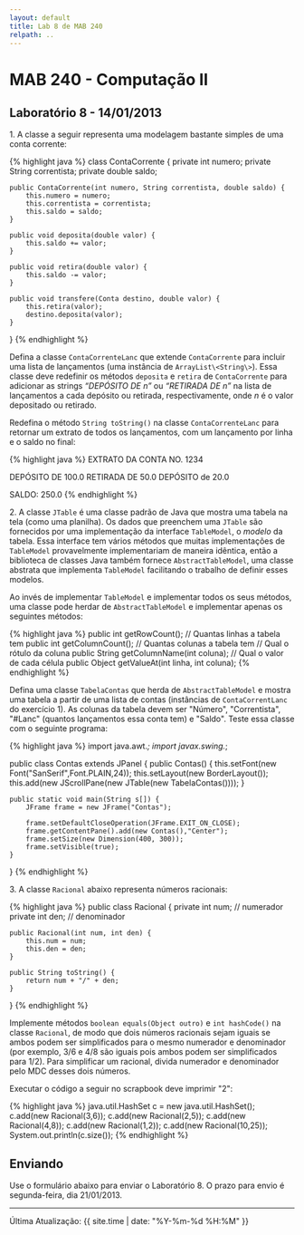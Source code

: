 ```yaml
---
layout: default
title: Lab 8 de MAB 240
relpath: ..
---
```


MAB 240 - Computação II
=======================

Laboratório 8 - 14/01/2013
--------------------------

1\. A classe a seguir representa uma modelagem bastante simples de uma conta
corrente:

{% highlight java %}
class ContaCorrente {
    private int numero;
    private String correntista;
    private double saldo;

    public ContaCorrente(int numero, String correntista, double saldo) {
        this.numero = numero;
        this.correntista = correntista;
        this.saldo = saldo;
    }

    public void deposita(double valor) {
        this.saldo += valor;
    }

    public void retira(double valor) {
        this.saldo -= valor;
    }

    public void transfere(Conta destino, double valor) {
        this.retira(valor);
        destino.deposita(valor);
    }
}
{% endhighlight %}

Defina a classe `ContaCorrenteLanc` que extende `ContaCorrente` para incluir
uma lista de lançamentos (uma instância de `ArrayList\<String\>`). Essa
classe deve redefinir os métodos `deposita` e `retira` de `ContaCorrente` para
adicionar as strings *“DEPÓSITO DE n”* ou *“RETIRADA DE n”* na lista de
lançamentos a cada depósito ou retirada, respectivamente, onde $n$ é o
valor depositado ou retirado.

Redefina o método `String toString()` na classe `ContaCorrenteLanc` para retornar
um extrato de todos os lançamentos, com um lançamento por linha e o saldo no final:

{% highlight java %}
EXTRATO DA CONTA NO. 1234

DEPÓSITO DE 100.0
RETIRADA DE 50.0
DEPÓSITO de 20.0

SALDO: 250.0
{% endhighlight %}

2\. A classe `JTable` é uma classe padrão de Java que mostra uma tabela na tela (como uma planilha).
Os dados que preenchem uma `JTable` são fornecidos por uma implementação da interface `TableModel`,
o *modelo* da tabela. Essa interface tem vários métodos que muitas implementações de `TableModel` 
provavelmente implementariam de maneira idêntica, então a biblioteca de classes Java também fornece
`AbstractTableModel`, uma classe abstrata que implementa `TableModel` facilitando o trabalho de
definir esses modelos. 

Ao invés de implementar `TableModel` e implementar todos os seus métodos, uma classe pode herdar de
`AbstractTableModel` e implementar apenas os seguintes métodos:

{% highlight java %}
public int getRowCount();       // Quantas linhas a tabela tem
public int getColumnCount();    // Quantas colunas a tabela tem
// Qual o rótulo da coluna
public String getColumnName(int coluna);
// Qual o valor de cada célula
public Object getValueAt(int linha, int coluna);
{% endhighlight %}

Defina uma classe `TabelaContas` que herda de `AbstractTableModel` e mostra uma tabela a partir de uma
lista de contas (instâncias de `ContaCorrentLanc` do exercício 1). As colunas da tabela devem ser "Número", "Correntista",
"#Lanc" (quantos lançamentos essa conta tem) e "Saldo". Teste essa classe com o seguinte programa:

{% highlight java %}
import java.awt.*;
import javax.swing.*;

public class Contas extends JPanel {
    public Contas() {
        this.setFont(new Font("SanSerif",Font.PLAIN,24));
        this.setLayout(new BorderLayout());
        this.add(new JScrollPane(new JTable(new TabelaContas())));
    }
   
    public static void main(String s[]) {
        JFrame frame = new JFrame("Contas");
       
        frame.setDefaultCloseOperation(JFrame.EXIT_ON_CLOSE);
        frame.getContentPane().add(new Contas(),"Center");
        frame.setSize(new Dimension(400, 300));
        frame.setVisible(true);
    }
}
{% endhighlight %}

3\. A classe `Racional` abaixo representa números racionais:

{% highlight java %}
public class Racional {
    private int num; // numerador
    private int den; // denominador

    public Racional(int num, int den) {
        this.num = num;
        this.den = den;
    }

    public String toString() {
        return num + "/" + den;
    }
}
{% endhighlight %}

Implemente métodos `boolean equals(Object outro)` e `int hashCode()` na classe `Racional`,
de modo que dois números racionais sejam iguais se ambos podem ser simplificados para
o mesmo numerador e denominador (por exemplo, 3/6 e 4/8 são iguais pois ambos podem ser
simplificados para 1/2). Para simplificar um racional, divida numerador e denominador pelo
MDC desses dois números.

Executar o código a seguir no scrapbook deve imprimir "2":

{% highlight java %}
java.util.HashSet<Racional> c = new java.util.HashSet<Racional>();
c.add(new Racional(3,6));
c.add(new Racional(2,5));
c.add(new Racional(4,8));
c.add(new Racional(1,2));
c.add(new Racional(10,25));
System.out.println(c.size());
{% endhighlight %}

Enviando
--------

Use o formulário abaixo para enviar o Laboratório 8. O prazo para envio é segunda-feira, dia 21/01/2013.

<script type="text/javascript" src="http://form.jotformz.com/jsform/30125949049659">
// dummy
</script>

* * * * *

Última Atualização: {{ site.time | date: "%Y-%m-%d %H:%M" }}
